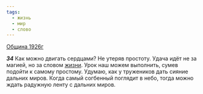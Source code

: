 ```yaml
---
tags:
  - жизнь
  - мир
  - слово
---
```


[Община 1926г](https://127.0.0.1:4002/agni/1926)

___34___
Как можно двигать сердцами? Не утеряв простоту. Удача идёт не за магией, но за словом [жизни](../../../tags/#жизнь). Урок наш можем выполнить, сумев подойти к самому простому. Удумаю, как у тружеников дать сияние дальних миров. Когда самый согбенный поглядит в небо, тогда можно ждать радужную ленту с дальних миров.   

